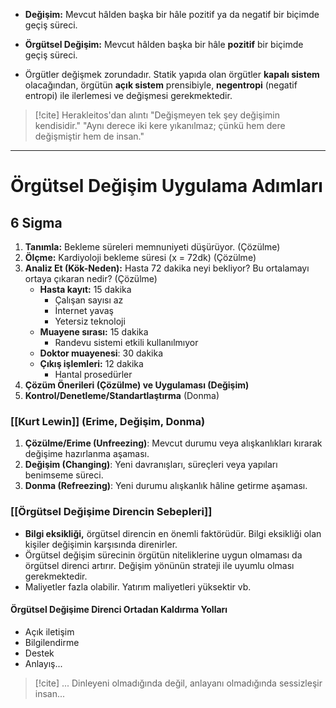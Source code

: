 - **Değişim:** Mevcut hâlden başka bir hâle pozitif ya da negatif bir biçimde geçiş süreci.
- **Örgütsel Değişim:** Mevcut hâlden başka bir hâle **pozitif** bir biçimde geçiş süreci.

- Örgütler değişmek zorundadır. Statik yapıda olan örgütler **kapalı sistem** olacağından, örgütün **açık sistem** prensibiyle, **negentropi** (negatif entropi) ile ilerlemesi ve değişmesi gerekmektedir.

> [!cite] Herakleitos'dan alıntı
> "Değişmeyen tek şey değişimin kendisidir."
> "Aynı derece iki kere yıkanılmaz; çünkü hem dere değişmiştir hem de insan."

---
# Örgütsel Değişim Uygulama Adımları
## 6 Sigma
1. **Tanımla:** Bekleme süreleri memnuniyeti düşürüyor.	(Çözülme)
2. **Ölçme:** Kardiyoloji bekleme süresi (x = 72dk) (Çözülme)
3. **Analiz Et (Kök-Neden):** Hasta 72 dakika neyi bekliyor? Bu ortalamayı ortaya çıkaran nedir?  (Çözülme)
	- **Hasta kayıt:** 15 dakika
		- Çalışan sayısı az
		- İnternet yavaş
		- Yetersiz teknoloji
	- **Muayene sırası:** 15 dakika
		- Randevu sistemi etkili kullanılmıyor
	- **Doktor muayenesi**: 30 dakika
	- **Çıkış işlemleri:** 12 dakika
		- Hantal prosedürler
4. **Çözüm Önerileri (Çözülme) ve Uygulaması (Değişim)**  
5. **Kontrol/Denetleme/Standartlaştırma** (Donma)

### [[Kurt Lewin]] (Erime, Değişim, Donma)
1. **Çözülme/Erime (Unfreezing)**: Mevcut durumu veya alışkanlıkları kırarak değişime hazırlanma aşaması.
2. **Değişim (Changing)**: Yeni davranışları, süreçleri veya yapıları benimseme süreci.
3. **Donma (Refreezing)**: Yeni durumu alışkanlık hâline getirme aşaması.

### [[Örgütsel Değişime Direncin Sebepleri]]

- **Bilgi eksikliği,** örgütsel direncin en önemli faktörüdür. Bilgi eksikliği olan kişiler değişimin karşısında direnirler.
- Örgütsel değişim sürecinin örgütün niteliklerine uygun olmaması da örgütsel direnci artırır. Değişim yönünün strateji ile uyumlu olması gerekmektedir.
- Maliyetler fazla olabilir. Yatırım maliyetleri yüksektir vb.

#### Örgütsel Değişime Direnci Ortadan Kaldırma Yolları
- Açık iletişim
- Bilgilendirme
- Destek
- Anlayış...

> [!cite] ...
> Dinleyeni olmadığında değil, anlayanı olmadığında sessizleşir insan...



